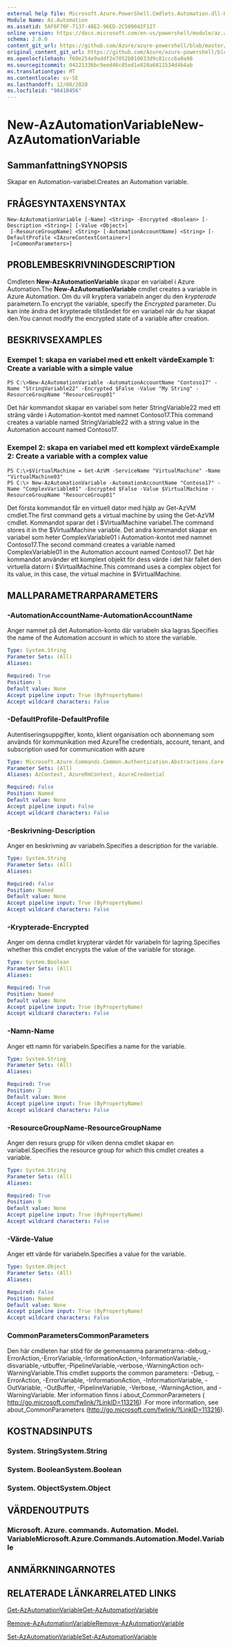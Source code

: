 ```yaml
---
external help file: Microsoft.Azure.PowerShell.Cmdlets.Automation.dll-Help.xml
Module Name: Az.Automation
ms.assetid: 5AF6F70F-7137-48E2-96ED-2C509042F127
online version: https://docs.microsoft.com/en-us/powershell/module/az.automation/new-azautomationvariable
schema: 2.0.0
content_git_url: https://github.com/Azure/azure-powershell/blob/master/src/Automation/Automation/help/New-AzAutomationVariable.md
original_content_git_url: https://github.com/Azure/azure-powershell/blob/master/src/Automation/Automation/help/New-AzAutomationVariable.md
ms.openlocfilehash: f60e254e9addf2e7052b010033d9c81ccc6a0a98
ms.sourcegitcommit: 04221336bc9eed46c05ed1e828a6811534d4b4ab
ms.translationtype: MT
ms.contentlocale: sv-SE
ms.lasthandoff: 12/08/2020
ms.locfileid: "98418456"
---
```

# <span data-ttu-id="68710-101">New-AzAutomationVariable</span><span class="sxs-lookup"><span data-stu-id="68710-101">New-AzAutomationVariable</span></span>

## <span data-ttu-id="68710-102">Sammanfattning</span><span class="sxs-lookup"><span data-stu-id="68710-102">SYNOPSIS</span></span>
<span data-ttu-id="68710-103">Skapar en Automation-variabel.</span><span class="sxs-lookup"><span data-stu-id="68710-103">Creates an Automation variable.</span></span>

## <span data-ttu-id="68710-104">FRÅGESYNTAXEN</span><span class="sxs-lookup"><span data-stu-id="68710-104">SYNTAX</span></span>

```
New-AzAutomationVariable [-Name] <String> -Encrypted <Boolean> [-Description <String>] [-Value <Object>]
 [-ResourceGroupName] <String> [-AutomationAccountName] <String> [-DefaultProfile <IAzureContextContainer>]
 [<CommonParameters>]
```

## <span data-ttu-id="68710-105">PROBLEMBESKRIVNING</span><span class="sxs-lookup"><span data-stu-id="68710-105">DESCRIPTION</span></span>
<span data-ttu-id="68710-106">Cmdleten **New-AzAutomationVariable** skapar en variabel i Azure Automation.</span><span class="sxs-lookup"><span data-stu-id="68710-106">The **New-AzAutomationVariable** cmdlet creates a variable in Azure Automation.</span></span>
<span data-ttu-id="68710-107">Om du vill kryptera variabeln anger du den *krypterade* parametern.</span><span class="sxs-lookup"><span data-stu-id="68710-107">To encrypt the variable, specify the *Encrypted* parameter.</span></span>
<span data-ttu-id="68710-108">Du kan inte ändra det krypterade tillståndet för en variabel när du har skapat den.</span><span class="sxs-lookup"><span data-stu-id="68710-108">You cannot modify the encrypted state of a variable after creation.</span></span>

## <span data-ttu-id="68710-109">BESKRIVS</span><span class="sxs-lookup"><span data-stu-id="68710-109">EXAMPLES</span></span>

### <span data-ttu-id="68710-110">Exempel 1: skapa en variabel med ett enkelt värde</span><span class="sxs-lookup"><span data-stu-id="68710-110">Example 1: Create a variable with a simple value</span></span>
```
PS C:\>New-AzAutomationVariable -AutomationAccountName "Contoso17" -Name "StringVariable22" -Encrypted $False -Value "My String" -ResourceGroupName "ResourceGroup01"
```

<span data-ttu-id="68710-111">Det här kommandot skapar en variabel som heter StringVariable22 med ett sträng värde i Automation-kontot med namnet Contoso17.</span><span class="sxs-lookup"><span data-stu-id="68710-111">This command creates a variable named StringVariable22 with a string value in the Automation account named Contoso17.</span></span>

### <span data-ttu-id="68710-112">Exempel 2: skapa en variabel med ett komplext värde</span><span class="sxs-lookup"><span data-stu-id="68710-112">Example 2: Create a variable with a complex value</span></span>
```
PS C:\>$VirtualMachine = Get-AzVM -ServiceName "VirtualMachine" -Name "VirtualMachine03"
PS C:\> New-AzAutomationVariable -AutomationAccountName "Contoso17" -Name "ComplexVariable01" -Encrypted $False -Value $VirtualMachine -ResourceGroupName "ResourceGroup01"
```

<span data-ttu-id="68710-113">Det första kommandot får en virtuell dator med hjälp av Get-AzVM cmdlet.</span><span class="sxs-lookup"><span data-stu-id="68710-113">The first command gets a virtual machine by using the Get-AzVM cmdlet.</span></span>
<span data-ttu-id="68710-114">Kommandot sparar det i $VirtualMachine variabel.</span><span class="sxs-lookup"><span data-stu-id="68710-114">The command stores it in the $VirtualMachine variable.</span></span>
<span data-ttu-id="68710-115">Det andra kommandot skapar en variabel som heter ComplexVariable01 i Automation-kontot med namnet Contoso17.</span><span class="sxs-lookup"><span data-stu-id="68710-115">The second command creates a variable named ComplexVariable01 in the Automation account named Contoso17.</span></span>
<span data-ttu-id="68710-116">Det här kommandot använder ett komplext objekt för dess värde i det här fallet den virtuella datorn i $VirtualMachine.</span><span class="sxs-lookup"><span data-stu-id="68710-116">This command uses a complex object for its value, in this case, the virtual machine in $VirtualMachine.</span></span>

## <span data-ttu-id="68710-117">MALLPARAMETRAR</span><span class="sxs-lookup"><span data-stu-id="68710-117">PARAMETERS</span></span>

### <span data-ttu-id="68710-118">-AutomationAccountName</span><span class="sxs-lookup"><span data-stu-id="68710-118">-AutomationAccountName</span></span>
<span data-ttu-id="68710-119">Anger namnet på det Automation-konto där variabeln ska lagras.</span><span class="sxs-lookup"><span data-stu-id="68710-119">Specifies the name of the Automation account in which to store the variable.</span></span>

```yaml
Type: System.String
Parameter Sets: (All)
Aliases:

Required: True
Position: 1
Default value: None
Accept pipeline input: True (ByPropertyName)
Accept wildcard characters: False
```

### <span data-ttu-id="68710-120">-DefaultProfile</span><span class="sxs-lookup"><span data-stu-id="68710-120">-DefaultProfile</span></span>
<span data-ttu-id="68710-121">Autentiseringsuppgifter, konto, klient organisation och abonnemang som används för kommunikation med Azure</span><span class="sxs-lookup"><span data-stu-id="68710-121">The credentials, account, tenant, and subscription used for communication with azure</span></span>

```yaml
Type: Microsoft.Azure.Commands.Common.Authentication.Abstractions.Core.IAzureContextContainer
Parameter Sets: (All)
Aliases: AzContext, AzureRmContext, AzureCredential

Required: False
Position: Named
Default value: None
Accept pipeline input: False
Accept wildcard characters: False
```

### <span data-ttu-id="68710-122">-Beskrivning</span><span class="sxs-lookup"><span data-stu-id="68710-122">-Description</span></span>
<span data-ttu-id="68710-123">Anger en beskrivning av variabeln.</span><span class="sxs-lookup"><span data-stu-id="68710-123">Specifies a description for the variable.</span></span>

```yaml
Type: System.String
Parameter Sets: (All)
Aliases:

Required: False
Position: Named
Default value: None
Accept pipeline input: True (ByPropertyName)
Accept wildcard characters: False
```

### <span data-ttu-id="68710-124">-Krypterade</span><span class="sxs-lookup"><span data-stu-id="68710-124">-Encrypted</span></span>
<span data-ttu-id="68710-125">Anger om denna cmdlet krypterar värdet för variabeln för lagring.</span><span class="sxs-lookup"><span data-stu-id="68710-125">Specifies whether this cmdlet encrypts the value of the variable for storage.</span></span>

```yaml
Type: System.Boolean
Parameter Sets: (All)
Aliases:

Required: True
Position: Named
Default value: None
Accept pipeline input: True (ByPropertyName)
Accept wildcard characters: False
```

### <span data-ttu-id="68710-126">-Namn</span><span class="sxs-lookup"><span data-stu-id="68710-126">-Name</span></span>
<span data-ttu-id="68710-127">Anger ett namn för variabeln.</span><span class="sxs-lookup"><span data-stu-id="68710-127">Specifies a name for the variable.</span></span>

```yaml
Type: System.String
Parameter Sets: (All)
Aliases:

Required: True
Position: 2
Default value: None
Accept pipeline input: True (ByPropertyName)
Accept wildcard characters: False
```

### <span data-ttu-id="68710-128">-ResourceGroupName</span><span class="sxs-lookup"><span data-stu-id="68710-128">-ResourceGroupName</span></span>
<span data-ttu-id="68710-129">Anger den resurs grupp för vilken denna cmdlet skapar en variabel.</span><span class="sxs-lookup"><span data-stu-id="68710-129">Specifies the resource group for which this cmdlet creates a variable.</span></span>

```yaml
Type: System.String
Parameter Sets: (All)
Aliases:

Required: True
Position: 0
Default value: None
Accept pipeline input: True (ByPropertyName)
Accept wildcard characters: False
```

### <span data-ttu-id="68710-130">-Värde</span><span class="sxs-lookup"><span data-stu-id="68710-130">-Value</span></span>
<span data-ttu-id="68710-131">Anger ett värde för variabeln.</span><span class="sxs-lookup"><span data-stu-id="68710-131">Specifies a value for the variable.</span></span>

```yaml
Type: System.Object
Parameter Sets: (All)
Aliases:

Required: False
Position: Named
Default value: None
Accept pipeline input: True (ByPropertyName)
Accept wildcard characters: False
```

### <span data-ttu-id="68710-132">CommonParameters</span><span class="sxs-lookup"><span data-stu-id="68710-132">CommonParameters</span></span>
<span data-ttu-id="68710-133">Den här cmdleten har stöd för de gemensamma parametrarna:-debug,-ErrorAction,-ErrorVariable,-InformationAction,-InformationVariable,-disvariable,-utbuffer,-PipelineVariable,-verbose,-WarningAction och-WarningVariable.</span><span class="sxs-lookup"><span data-stu-id="68710-133">This cmdlet supports the common parameters: -Debug, -ErrorAction, -ErrorVariable, -InformationAction, -InformationVariable, -OutVariable, -OutBuffer, -PipelineVariable, -Verbose, -WarningAction, and -WarningVariable.</span></span> <span data-ttu-id="68710-134">Mer information finns i about_CommonParameters ( http://go.microsoft.com/fwlink/?LinkID=113216) .</span><span class="sxs-lookup"><span data-stu-id="68710-134">For more information, see about_CommonParameters (http://go.microsoft.com/fwlink/?LinkID=113216).</span></span>

## <span data-ttu-id="68710-135">KOSTNADS</span><span class="sxs-lookup"><span data-stu-id="68710-135">INPUTS</span></span>

### <span data-ttu-id="68710-136">System. String</span><span class="sxs-lookup"><span data-stu-id="68710-136">System.String</span></span>

### <span data-ttu-id="68710-137">System. Boolean</span><span class="sxs-lookup"><span data-stu-id="68710-137">System.Boolean</span></span>

### <span data-ttu-id="68710-138">System. Object</span><span class="sxs-lookup"><span data-stu-id="68710-138">System.Object</span></span>

## <span data-ttu-id="68710-139">VÄRDEN</span><span class="sxs-lookup"><span data-stu-id="68710-139">OUTPUTS</span></span>

### <span data-ttu-id="68710-140">Microsoft. Azure. commands. Automation. Model. Variable</span><span class="sxs-lookup"><span data-stu-id="68710-140">Microsoft.Azure.Commands.Automation.Model.Variable</span></span>

## <span data-ttu-id="68710-141">ANMÄRKNINGAR</span><span class="sxs-lookup"><span data-stu-id="68710-141">NOTES</span></span>

## <span data-ttu-id="68710-142">RELATERADE LÄNKAR</span><span class="sxs-lookup"><span data-stu-id="68710-142">RELATED LINKS</span></span>

[<span data-ttu-id="68710-143">Get-AzAutomationVariable</span><span class="sxs-lookup"><span data-stu-id="68710-143">Get-AzAutomationVariable</span></span>](./Get-AzAutomationVariable.md)

[<span data-ttu-id="68710-144">Remove-AzAutomationVariable</span><span class="sxs-lookup"><span data-stu-id="68710-144">Remove-AzAutomationVariable</span></span>](./Remove-AzAutomationVariable.md)

[<span data-ttu-id="68710-145">Set-AzAutomationVariable</span><span class="sxs-lookup"><span data-stu-id="68710-145">Set-AzAutomationVariable</span></span>](./Set-AzAutomationVariable.md)


